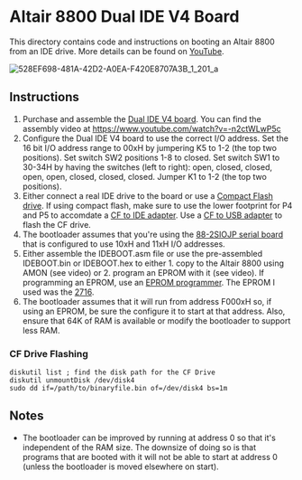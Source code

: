 # Altair 8800 Dual IDE V4 Board

This directory contains code and instructions on booting an Altair 8800 from an IDE drive. More details can be found on [YouTube](https://www.youtube.com/watch?v=lt8m1Byoukw).

![528EF698-481A-42D2-A0EA-F420E8707A3B_1_201_a](https://github.com/kalinchuk/altair_8800/assets/1035984/264cc08d-063c-4383-a567-435029366e9b)

## Instructions

1. Purchase and assemble the [Dual IDE V4 board](http://www.s100computers.com/My%20System%20Pages/IDE%20Board/My%20IDE%20Card.htm). You can find the assembly video at https://www.youtube.com/watch?v=-n2ctWLwP5c
2. Configure the Dual IDE V4 board to use the correct I/O address. Set the 16 bit I/O address range to 00xH by jumpering K5 to 1-2 (the top two positions). Set switch SW2 positions 1-8 to closed. Set switch SW1 to 30-34H by having the switches (left to right): open, closed, closed, open, open, closed, closed, closed. Jumper K1 to 1-2 (the top two positions).
3. Either connect a real IDE drive to the board or use a [Compact Flash drive](https://amzn.to/3wUrLDs). If using compact flash, make sure to use the lower footprint for P4 and P5 to accomdate a [CF to IDE adapter](https://amzn.to/3TEhtA6). Use a [CF to USB adapter](https://amzn.to/3TCYZ2Z) to flash the CF drive.
4. The bootloader assumes that you're using the [88-2SIOJP serial board](https://deramp.com/2SIOJP.html) that is configured to use 10xH and 11xH I/O addresses.
5. Either assemble the IDEBOOT.asm file or use the pre-assembled IDEBOOT.bin or IDEBOOT.hex to either 1. copy to the Altair 8800 using AMON (see video) or 2. program an EPROM with it (see video). If programming an EPROM, use an [EPROM programmer](https://amzn.to/43jpWvG). The EPROM I used was the [2716](https://www.jameco.com/z/2716-Major-Brands-IC-2716-EPROM-16K-Bit-450ns-NMOS-UV-Erasable-and-Electrically-Programmable-EPROM_40002.html).
6. The bootloader assumes that it will run from address F000xH so, if using an EPROM, be sure the configure it to start at that address. Also, ensure that 64K of RAM is available or modify the bootloader to support less RAM.

### CF Drive Flashing

```
diskutil list ; find the disk path for the CF Drive
diskutil unmountDisk /dev/disk4
sudo dd if=/path/to/binaryfile.bin of=/dev/disk4 bs=1m
```


## Notes

* The bootloader can be improved by running at address 0 so that it's independent of the RAM size. The downsize of doing so is that programs that are booted with it will not be able to start at address 0 (unless the bootloader is moved elsewhere on start).
